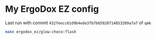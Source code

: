 # My ErgoDox EZ config

Last run with commit `432feecc61d9b4ede3fb7b65920714853209a7a7` of `qmk`

```sh
make ergodox_ez/glow:choco:flash
```
